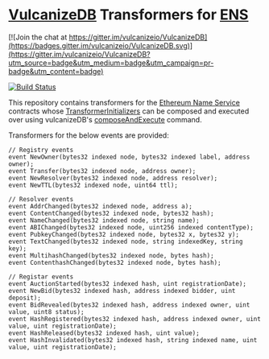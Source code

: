 # [VulcanizeDB](https://github.com/vulcanize/vulcanizedb) Transformers for [ENS](https://ens.domains)

[![Join the chat at https://gitter.im/vulcanizeio/VulcanizeDB](https://badges.gitter.im/vulcanizeio/VulcanizeDB.svg)](https://gitter.im/vulcanizeio/VulcanizeDB?utm_source=badge&utm_medium=badge&utm_campaign=pr-badge&utm_content=badge)

[![Build Status](https://travis-ci.com/vulcanize/ens_transformers.svg?branch=master)](https://travis-ci.com/vulcanize/ens_transformers)

This repository contains transformers for the [Ethereum Name Service](https://ens.domains) contracts whose [TransformerInitializers](https://github.com/vulcanize/maker-vulcanizedb/blob/compose_and_execute/libraries/shared/transformer/event_transformer.go#L33)
can be composed and executed over using vulcanizeDB's [composeAndExecute](https://github.com/vulcanize/maker-vulcanizedb/blob/compose_and_execute/cmd/composeAndExecute.go) command.

Transformers for the below events are provided:
```
// Registry events
event NewOwner(bytes32 indexed node, bytes32 indexed label, address owner);
event Transfer(bytes32 indexed node, address owner);
event NewResolver(bytes32 indexed node, address resolver);
event NewTTL(bytes32 indexed node, uint64 ttl);

// Resolver events
event AddrChanged(bytes32 indexed node, address a);
event ContentChanged(bytes32 indexed node, bytes32 hash);
event NameChanged(bytes32 indexed node, string name);
event ABIChanged(bytes32 indexed node, uint256 indexed contentType);
event PubkeyChanged(bytes32 indexed node, bytes32 x, bytes32 y);
event TextChanged(bytes32 indexed node, string indexedKey, string key);
event MultihashChanged(bytes32 indexed node, bytes hash);
event ContenthashChanged(bytes32 indexed node, bytes hash);

// Registar events
event AuctionStarted(bytes32 indexed hash, uint registrationDate);
event NewBid(bytes32 indexed hash, address indexed bidder, uint deposit);
event BidRevealed(bytes32 indexed hash, address indexed owner, uint value, uint8 status);
event HashRegistered(bytes32 indexed hash, address indexed owner, uint value, uint registrationDate);
event HashReleased(bytes32 indexed hash, uint value);
event HashInvalidated(bytes32 indexed hash, string indexed name, uint value, uint registrationDate);
```